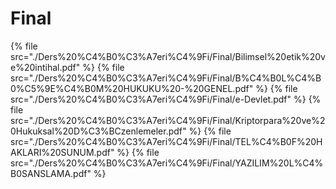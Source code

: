 # Final

<!--Index-->

{% file src="./Ders%20%C4%B0%C3%A7eri%C4%9Fi/Final/Bilimsel%20etik%20ve%20intihal.pdf" %}
{% file src="./Ders%20%C4%B0%C3%A7eri%C4%9Fi/Final/B%C4%B0L%C4%B0%C5%9E%C4%B0M%20HUKUKU%20-%20GENEL.pdf" %}
{% file src="./Ders%20%C4%B0%C3%A7eri%C4%9Fi/Final/e-Devlet.pdf" %}
{% file src="./Ders%20%C4%B0%C3%A7eri%C4%9Fi/Final/Kriptorpara%20ve%20Hukuksal%20D%C3%BCzenlemeler.pdf" %}
{% file src="./Ders%20%C4%B0%C3%A7eri%C4%9Fi/Final/TEL%C4%B0F%20HAKLARI%20SUNUM.pdf" %}
{% file src="./Ders%20%C4%B0%C3%A7eri%C4%9Fi/Final/YAZILIM%20L%C4%B0SANSLAMA.pdf" %}

<!--Index-->
